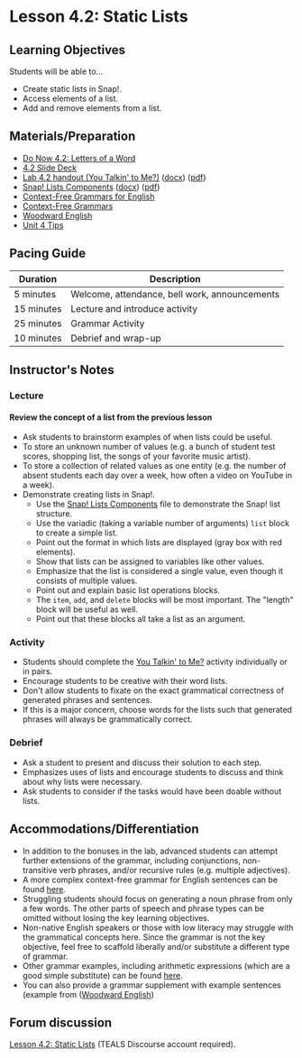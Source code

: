 # Lesson 4.2: Static Lists

## Learning Objectives

Students will be able to...

- Create static lists in Snap!.
- Access elements of a list.
- Add and remove elements from a list.

## Materials/Preparation

- [Do Now 4.2: Letters of a Word](do_now_42.md)
- [4.2 Slide Deck](https://github.com/TEALSK12/introduction-to-computer-science/raw/master/slidedecks/TEALS%20SNAP%204.2.pptx)
- [Lab 4.2 handout (You Talkin' to Me?)](lab_42.md) ([docx](https://github.com/TEALSK12/introduction-to-computer-science/raw/master/Unit%204%20Word/Lab%204.2%20You%20Talkin%20To%20Me.docx)) ([pdf](https://github.com/TEALSK12/introduction-to-computer-science/raw/master/Unit%204%20PDF/Lab%204.2%20You%20Talkin%20To%20Me.pdf))
- [Snap! Lists Components](https://github.com/TEALSK12/introduction-to-computer-science/blob/master/Unit%204%20Word/SNAP%20Lists%20Components.docx?raw=true) ([docx](https://github.com/TEALSK12/introduction-to-computer-science/blob/master/Unit%204%20Word/SNAP%20Lists%20Components.docx?raw=true)) ([pdf](https://github.com/TEALSK12/introduction-to-computer-science/raw/master/Unit%204%20PDF/SNAP%20Lists%20Components.pdf))
- [Context-Free Grammars for English](http://www.cs.uccs.edu/~jkalita/work/cs589/2013/12Grammars.pdf)
- [Context-Free Grammars](https://www.cs.rochester.edu/~nelson/courses/csc_173/grammars/cfg.html)
- [Woodward English](https://www.woodwardenglish.com/wp-content/uploads/2018/01/parts-of-speech-english.jpg)
- [Unit 4 Tips](unit_4_tips.md)

## Pacing Guide

| Duration   | Description                                   |
| ---------- | --------------------------------------------- |
| 5 minutes  | Welcome, attendance, bell work, announcements |
| 15 minutes | Lecture and introduce activity                |
| 25 minutes | Grammar Activity                              |
| 10 minutes | Debrief and wrap-up                           |

## Instructor's Notes

### Lecture

#### Review the concept of a list from the previous lesson

- Ask students to brainstorm examples of when lists could be useful.
- To store an unknown number of values (e.g. a bunch of student test scores, shopping list, the songs of your favorite music artist).
- To store a collection of related values as one entity (e.g. the number of absent students each day over a week, how often a video on YouTube in a week).
- Demonstrate creating lists in Snap!.
  - Use the [Snap! Lists Components](https://github.com/TEALSK12/introduction-to-computer-science/blob/master/Unit%204%20Word/SNAP%20Lists%20Components.docx?raw=true) file to demonstrate the Snap! list structure.
  - Use the variadic (taking a variable number of arguments) `list` block to create a simple list.
  - Point out the format in which lists are displayed (gray box with red elements).
  - Show that lists can be assigned to variables like other values.
  - Emphasize that the list is considered a single value, even though it consists of multiple values.
  - Point out and explain basic list operations blocks.
  - The `item`, `add`, and `delete` blocks will be most important.  The "length" block will be useful as well.
  - Point out that these blocks all take a list as an argument.

### Activity

- Students should complete the [You Talkin' to Me?](lab_42.md) activity individually or in pairs.
- Encourage students to be creative with their word lists.
- Don't allow students to fixate on the exact grammatical correctness of generated phrases and sentences.
- If this is a major concern, choose words for the lists such that generated phrases will always be grammatically correct.

### Debrief

- Ask a student to present and discuss their solution to each step.
- Emphasizes uses of lists and encourage students to discuss and think about why lists were necessary.
- Ask students to consider if the tasks would have been doable without lists.

## Accommodations/Differentiation

- In addition to the bonuses in the lab, advanced students can attempt further extensions of the grammar, including conjunctions, non-transitive verb phrases, and/or recursive rules (e.g. multiple adjectives).  
- A more complex context-free grammar for English sentences can be found [here](http://www.cs.uccs.edu/~jkalita/work/cs589/2013/12Grammars.pdf).
- Struggling students should focus on generating a noun phrase from only a few words. The other parts of speech and phrase types can be omitted without losing the key learning objectives.
- Non-native English speakers or those with low literacy may struggle with the grammatical concepts here.  Since the grammar is not the key objective, feel free to scaffold liberally and/or substitute a different type of grammar.
- Other grammar examples, including arithmetic expressions (which are a good simple substitute) can be found [here](https://www.cs.rochester.edu/~nelson/courses/csc_173/grammars/cfg.html).
- You can also provide a grammar supplement with example sentences (example from ([Woodward English](https://www.woodwardenglish.com/wp-content/uploads/2018/01/parts-of-speech-english.jpg))

## Forum discussion

[Lesson 4.2: Static Lists](http://forums.tealsk12.org/c/intro-unit-4-lists/lesson-4-2-static-lists) (TEALS Discourse account required).
